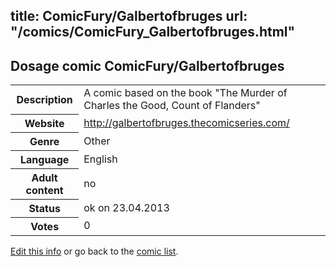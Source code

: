title: ComicFury/Galbertofbruges
url: "/comics/ComicFury_Galbertofbruges.html"
---
Dosage comic ComicFury/Galbertofbruges
-----------------------------------------

<table class="comicinfo">
<tr>
<th>Description</th><td>A comic based on the book &quot;The Murder of Charles the Good, Count of Flanders&quot;</td>
</tr>
<tr>
<th>Website</th><td><a href="http://galbertofbruges.thecomicseries.com/">http://galbertofbruges.thecomicseries.com/</a></td>
</tr>
<tr>
<th>Genre</th><td>Other</td>
</tr>
<tr>
<th>Language</th><td>English</td>
</tr>
<tr>
<th>Adult content</th><td>no</td>
</tr>
<tr>
<th>Status</th><td>ok on 23.04.2013</td>
</tr>
<tr>
<th>Votes</th><td>0</div></td>
</tr>
</table>

[Edit this info](/comics/ComicFury_Galbertofbruges_edit.html) or go back to the [comic list](../comic-index.html).
